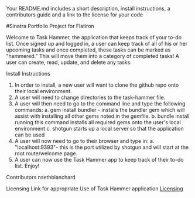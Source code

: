 
Your README.md includes a short description, install instructions, a contributors guide and a link to the license for your code

#Sinatra Portfolio Project for Flatiron

Welcome to Task Hammer, the application that keeps track of your to-do list.  Once signed up and logged in, a user can keep track of all of his or her upcoming tasks
and once completed, these tasks can be marked as "hammered."  This will move them into a category of completed tasks!  A user can create, read, update, and delete any tasks.  


Install Instructions
1. In order to install, a new user will want to clone the github repo onto their local environment. 
2. A user will need to change directories to the task-hammer file.
3. A user will then need to go to the command line and type the following commands:
    a. gem install bundler - installs the bundler gem which will assist with installing all other gems noted in the gemfile. 
    b. bundle install running this command installs all required gems onto the user's local environment
    c. shotgun starts up a local server so that the application can be used
4. A user will now need to go to their browser and type in:
    a. "localhost:9393"- this is the port utilized by shotgun and will start at the root route/welcome page.
5. A user can now use the Task Hammer app to keep track of their to-do list.  Enjoy!

Contributors 
nsethblanchard


Licensing Link for appropriate Use of Task Hammer application
[Licensing](LICENSE.txt)